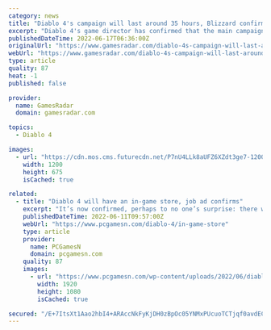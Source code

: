 ```yaml
---
category: news
title: "Diablo 4's campaign will last around 35 hours, Blizzard confirms"
excerpt: "Diablo 4's game director has confirmed that the main campaign is around 35 hours long. Shely revealed that Diablo 4 will take around 35 hours to complete. Elaborating on the campaign, he describes it ..."
publishedDateTime: 2022-06-17T06:36:00Z
originalUrl: "https://www.gamesradar.com/diablo-4s-campaign-will-last-around-35-hours-blizzard-confirms/"
webUrl: "https://www.gamesradar.com/diablo-4s-campaign-will-last-around-35-hours-blizzard-confirms/"
type: article
quality: 87
heat: -1
published: false

provider:
  name: GamesRadar
  domain: gamesradar.com

topics:
  - Diablo 4

images:
  - url: "https://cdn.mos.cms.futurecdn.net/P7nU4LLk8aUFZ6XZdt3ge7-1200-80.jpg"
    width: 1200
    height: 675
    isCached: true

related:
  - title: "Diablo 4 will have an in-game store, job ad confirms"
    excerpt: "It’s now confirmed, perhaps to no one’s surprise: there will be an in-game Diablo IV store when the RPG game finally releases. Activision Blizzard is currently hiring someone to manage this “Diablo IV ..."
    publishedDateTime: 2022-06-11T09:57:00Z
    webUrl: "https://www.pcgamesn.com/diablo-4/in-game-store"
    type: article
    provider:
      name: PCGamesN
      domain: pcgamesn.com
    quality: 87
    images:
      - url: "https://www.pcgamesn.com/wp-content/uploads/2022/06/diablo-4-in-game-store.jpg"
        width: 1920
        height: 1080
        isCached: true

secured: "/E+7ItsXt1Aao2hbI4+ARAccNkFyKjDH0zBpOc05YNMxPUcuoTCTjqf0avdECmPlva9MIs4EGMeQ8Q7yK4GcXJl8KfbPLo8JczdvUiEMlazsAjZ5Sw3MiNQg+57cV/GKhqxG1KG67USoRFbhqBPfqi1238hkLLraUosrTvSOkntxjZyg+Wp4uZWhxaad5ZRAxPs+VpwbJE3LWRuueBHuJqMdUFjsKs1KpShMoAehU/7XmaX+3sLXrT0Rgs5mK+H+NIZSHSW3cEEaEr4i5E78V2fG9s7jxtHWA4vK60vE1vpr5n6adbsbVJCmyzB1sEf1f+tq+T4Hzf1xGc07EMVSoeVrAzjuDsZwHNuXacPIFiM=;+WuICabgbRjU15GasjG6Dw=="
---
```



